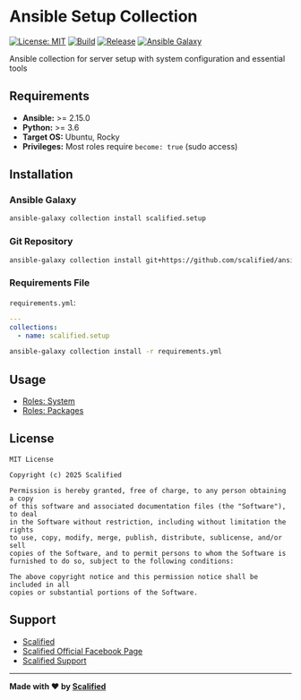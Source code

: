 # Ansible Setup Collection

[![License: MIT](https://img.shields.io/badge/License-MIT-yellow.svg)](https://opensource.org/licenses/MIT)
[![Build](https://github.com/Scalified/ansible-setup-collection/actions/workflows/build.yml/badge.svg)](https://github.com/Scalified/ansible-setup-collection/actions)
[![Release](https://img.shields.io/github/v/release/Scalified/ansible-setup-collection?style=flat-square)](https://github.com/Scalified/ansible-setup-collection/releases/latest)
[![Ansible Galaxy](https://img.shields.io/badge/galaxy-scalified.setup-blue.svg)](https://galaxy.ansible.com/scalified/setup)

Ansible collection for server setup with system configuration and essential tools

## Requirements

- **Ansible:** >= 2.15.0
- **Python:** >= 3.6
- **Target OS:** Ubuntu, Rocky
- **Privileges:** Most roles require `become: true` (sudo access)

## Installation

### Ansible Galaxy

```bash
ansible-galaxy collection install scalified.setup
```

### Git Repository

```bash
ansible-galaxy collection install git+https://github.com/scalified/ansible-setup-collection.git
```

### Requirements File

`requirements.yml`:
```yaml
---
collections:
  - name: scalified.setup
```

```bash
ansible-galaxy collection install -r requirements.yml
```

## Usage

* [Roles: System](roles/system/README.md)
* [Roles: Packages](roles/packages/README.md)

## License

```
MIT License

Copyright (c) 2025 Scalified

Permission is hereby granted, free of charge, to any person obtaining a copy
of this software and associated documentation files (the "Software"), to deal
in the Software without restriction, including without limitation the rights
to use, copy, modify, merge, publish, distribute, sublicense, and/or sell
copies of the Software, and to permit persons to whom the Software is
furnished to do so, subject to the following conditions:

The above copyright notice and this permission notice shall be included in all
copies or substantial portions of the Software.
```

## Support

* [Scalified](http://www.scalified.com)
* [Scalified Official Facebook Page](https://www.facebook.com/scalified)
* <a href="mailto:info@scalified.com?subject=[Ansible Setup Collection]: Proposals And Suggestions">Scalified Support</a>

---

**Made with ❤️ by [Scalified](http://www.scalified.com)**
